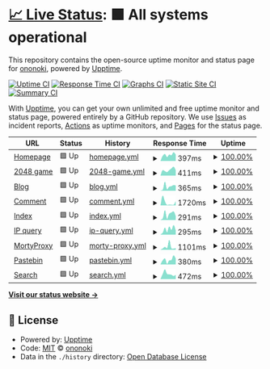 # [📈 Live Status](https://status.ononoki.org): <!--live status--> **🟩 All systems operational**

This repository contains the open-source uptime monitor and status page for [ononoki](https://ononoki.org/), powered by [Upptime](https://github.com/upptime/upptime).

[![Uptime CI](https://github.com/ononoki1/status/workflows/Uptime%20CI/badge.svg)](https://github.com/ononoki1/status/actions?query=workflow%3A%22Uptime+CI%22)
[![Response Time CI](https://github.com/ononoki1/status/workflows/Response%20Time%20CI/badge.svg)](https://github.com/ononoki1/status/actions?query=workflow%3A%22Response+Time+CI%22)
[![Graphs CI](https://github.com/ononoki1/status/workflows/Graphs%20CI/badge.svg)](https://github.com/ononoki1/status/actions?query=workflow%3A%22Graphs+CI%22)
[![Static Site CI](https://github.com/ononoki1/status/workflows/Static%20Site%20CI/badge.svg)](https://github.com/ononoki1/status/actions?query=workflow%3A%22Static+Site+CI%22)
[![Summary CI](https://github.com/ononoki1/status/workflows/Summary%20CI/badge.svg)](https://github.com/ononoki1/status/actions?query=workflow%3A%22Summary+CI%22)

With [Upptime](https://upptime.js.org), you can get your own unlimited and free uptime monitor and status page, powered entirely by a GitHub repository. We use [Issues](https://github.com/ononoki1/status/issues) as incident reports, [Actions](https://github.com/ononoki1/status/actions) as uptime monitors, and [Pages](https://status.ononoki.org) for the status page.

<!--start: status pages-->
<!-- This summary is generated by Upptime (https://github.com/upptime/upptime) -->
<!-- Do not edit this manually, your changes will be overwritten -->
<!-- prettier-ignore -->
| URL | Status | History | Response Time | Uptime |
| --- | ------ | ------- | ------------- | ------ |
| <img alt="" src="https://icons.duckduckgo.com/ip3/ononoki.org.ico" height="13"> [Homepage](https://ononoki.org) | 🟩 Up | [homepage.yml](https://github.com/ononoki1/status/commits/HEAD/history/homepage.yml) | <details><summary><img alt="Response time graph" src="./graphs/homepage/response-time-week.png" height="20"> 397ms</summary><br><a href="https://status.ononoki.org/history/homepage"><img alt="Response time 290" src="https://img.shields.io/endpoint?url=https%3A%2F%2Fraw.githubusercontent.com%2Fononoki1%2Fstatus%2FHEAD%2Fapi%2Fhomepage%2Fresponse-time.json"></a><br><a href="https://status.ononoki.org/history/homepage"><img alt="24-hour response time 566" src="https://img.shields.io/endpoint?url=https%3A%2F%2Fraw.githubusercontent.com%2Fononoki1%2Fstatus%2FHEAD%2Fapi%2Fhomepage%2Fresponse-time-day.json"></a><br><a href="https://status.ononoki.org/history/homepage"><img alt="7-day response time 397" src="https://img.shields.io/endpoint?url=https%3A%2F%2Fraw.githubusercontent.com%2Fononoki1%2Fstatus%2FHEAD%2Fapi%2Fhomepage%2Fresponse-time-week.json"></a><br><a href="https://status.ononoki.org/history/homepage"><img alt="30-day response time 381" src="https://img.shields.io/endpoint?url=https%3A%2F%2Fraw.githubusercontent.com%2Fononoki1%2Fstatus%2FHEAD%2Fapi%2Fhomepage%2Fresponse-time-month.json"></a><br><a href="https://status.ononoki.org/history/homepage"><img alt="1-year response time 290" src="https://img.shields.io/endpoint?url=https%3A%2F%2Fraw.githubusercontent.com%2Fononoki1%2Fstatus%2FHEAD%2Fapi%2Fhomepage%2Fresponse-time-year.json"></a></details> | <details><summary><a href="https://status.ononoki.org/history/homepage">100.00%</a></summary><a href="https://status.ononoki.org/history/homepage"><img alt="All-time uptime 99.93%" src="https://img.shields.io/endpoint?url=https%3A%2F%2Fraw.githubusercontent.com%2Fononoki1%2Fstatus%2FHEAD%2Fapi%2Fhomepage%2Fuptime.json"></a><br><a href="https://status.ononoki.org/history/homepage"><img alt="24-hour uptime 100.00%" src="https://img.shields.io/endpoint?url=https%3A%2F%2Fraw.githubusercontent.com%2Fononoki1%2Fstatus%2FHEAD%2Fapi%2Fhomepage%2Fuptime-day.json"></a><br><a href="https://status.ononoki.org/history/homepage"><img alt="7-day uptime 100.00%" src="https://img.shields.io/endpoint?url=https%3A%2F%2Fraw.githubusercontent.com%2Fononoki1%2Fstatus%2FHEAD%2Fapi%2Fhomepage%2Fuptime-week.json"></a><br><a href="https://status.ononoki.org/history/homepage"><img alt="30-day uptime 99.60%" src="https://img.shields.io/endpoint?url=https%3A%2F%2Fraw.githubusercontent.com%2Fononoki1%2Fstatus%2FHEAD%2Fapi%2Fhomepage%2Fuptime-month.json"></a><br><a href="https://status.ononoki.org/history/homepage"><img alt="1-year uptime 99.93%" src="https://img.shields.io/endpoint?url=https%3A%2F%2Fraw.githubusercontent.com%2Fononoki1%2Fstatus%2FHEAD%2Fapi%2Fhomepage%2Fuptime-year.json"></a></details>
| <img alt="" src="https://icons.duckduckgo.com/ip3/2048.ononoki.org.ico" height="13"> [2048 game](https://2048.ononoki.org) | 🟩 Up | [2048-game.yml](https://github.com/ononoki1/status/commits/HEAD/history/2048-game.yml) | <details><summary><img alt="Response time graph" src="./graphs/2048-game/response-time-week.png" height="20"> 411ms</summary><br><a href="https://status.ononoki.org/history/2048-game"><img alt="Response time 363" src="https://img.shields.io/endpoint?url=https%3A%2F%2Fraw.githubusercontent.com%2Fononoki1%2Fstatus%2FHEAD%2Fapi%2F2048-game%2Fresponse-time.json"></a><br><a href="https://status.ononoki.org/history/2048-game"><img alt="24-hour response time 513" src="https://img.shields.io/endpoint?url=https%3A%2F%2Fraw.githubusercontent.com%2Fononoki1%2Fstatus%2FHEAD%2Fapi%2F2048-game%2Fresponse-time-day.json"></a><br><a href="https://status.ononoki.org/history/2048-game"><img alt="7-day response time 411" src="https://img.shields.io/endpoint?url=https%3A%2F%2Fraw.githubusercontent.com%2Fononoki1%2Fstatus%2FHEAD%2Fapi%2F2048-game%2Fresponse-time-week.json"></a><br><a href="https://status.ononoki.org/history/2048-game"><img alt="30-day response time 370" src="https://img.shields.io/endpoint?url=https%3A%2F%2Fraw.githubusercontent.com%2Fononoki1%2Fstatus%2FHEAD%2Fapi%2F2048-game%2Fresponse-time-month.json"></a><br><a href="https://status.ononoki.org/history/2048-game"><img alt="1-year response time 363" src="https://img.shields.io/endpoint?url=https%3A%2F%2Fraw.githubusercontent.com%2Fononoki1%2Fstatus%2FHEAD%2Fapi%2F2048-game%2Fresponse-time-year.json"></a></details> | <details><summary><a href="https://status.ononoki.org/history/2048-game">100.00%</a></summary><a href="https://status.ononoki.org/history/2048-game"><img alt="All-time uptime 99.86%" src="https://img.shields.io/endpoint?url=https%3A%2F%2Fraw.githubusercontent.com%2Fononoki1%2Fstatus%2FHEAD%2Fapi%2F2048-game%2Fuptime.json"></a><br><a href="https://status.ononoki.org/history/2048-game"><img alt="24-hour uptime 100.00%" src="https://img.shields.io/endpoint?url=https%3A%2F%2Fraw.githubusercontent.com%2Fononoki1%2Fstatus%2FHEAD%2Fapi%2F2048-game%2Fuptime-day.json"></a><br><a href="https://status.ononoki.org/history/2048-game"><img alt="7-day uptime 100.00%" src="https://img.shields.io/endpoint?url=https%3A%2F%2Fraw.githubusercontent.com%2Fononoki1%2Fstatus%2FHEAD%2Fapi%2F2048-game%2Fuptime-week.json"></a><br><a href="https://status.ononoki.org/history/2048-game"><img alt="30-day uptime 99.60%" src="https://img.shields.io/endpoint?url=https%3A%2F%2Fraw.githubusercontent.com%2Fononoki1%2Fstatus%2FHEAD%2Fapi%2F2048-game%2Fuptime-month.json"></a><br><a href="https://status.ononoki.org/history/2048-game"><img alt="1-year uptime 99.86%" src="https://img.shields.io/endpoint?url=https%3A%2F%2Fraw.githubusercontent.com%2Fononoki1%2Fstatus%2FHEAD%2Fapi%2F2048-game%2Fuptime-year.json"></a></details>
| <img alt="" src="https://icons.duckduckgo.com/ip3/blog.ononoki.org.ico" height="13"> [Blog](https://blog.ononoki.org) | 🟩 Up | [blog.yml](https://github.com/ononoki1/status/commits/HEAD/history/blog.yml) | <details><summary><img alt="Response time graph" src="./graphs/blog/response-time-week.png" height="20"> 365ms</summary><br><a href="https://status.ononoki.org/history/blog"><img alt="Response time 289" src="https://img.shields.io/endpoint?url=https%3A%2F%2Fraw.githubusercontent.com%2Fononoki1%2Fstatus%2FHEAD%2Fapi%2Fblog%2Fresponse-time.json"></a><br><a href="https://status.ononoki.org/history/blog"><img alt="24-hour response time 531" src="https://img.shields.io/endpoint?url=https%3A%2F%2Fraw.githubusercontent.com%2Fononoki1%2Fstatus%2FHEAD%2Fapi%2Fblog%2Fresponse-time-day.json"></a><br><a href="https://status.ononoki.org/history/blog"><img alt="7-day response time 365" src="https://img.shields.io/endpoint?url=https%3A%2F%2Fraw.githubusercontent.com%2Fononoki1%2Fstatus%2FHEAD%2Fapi%2Fblog%2Fresponse-time-week.json"></a><br><a href="https://status.ononoki.org/history/blog"><img alt="30-day response time 320" src="https://img.shields.io/endpoint?url=https%3A%2F%2Fraw.githubusercontent.com%2Fononoki1%2Fstatus%2FHEAD%2Fapi%2Fblog%2Fresponse-time-month.json"></a><br><a href="https://status.ononoki.org/history/blog"><img alt="1-year response time 289" src="https://img.shields.io/endpoint?url=https%3A%2F%2Fraw.githubusercontent.com%2Fononoki1%2Fstatus%2FHEAD%2Fapi%2Fblog%2Fresponse-time-year.json"></a></details> | <details><summary><a href="https://status.ononoki.org/history/blog">100.00%</a></summary><a href="https://status.ononoki.org/history/blog"><img alt="All-time uptime 99.92%" src="https://img.shields.io/endpoint?url=https%3A%2F%2Fraw.githubusercontent.com%2Fononoki1%2Fstatus%2FHEAD%2Fapi%2Fblog%2Fuptime.json"></a><br><a href="https://status.ononoki.org/history/blog"><img alt="24-hour uptime 100.00%" src="https://img.shields.io/endpoint?url=https%3A%2F%2Fraw.githubusercontent.com%2Fononoki1%2Fstatus%2FHEAD%2Fapi%2Fblog%2Fuptime-day.json"></a><br><a href="https://status.ononoki.org/history/blog"><img alt="7-day uptime 100.00%" src="https://img.shields.io/endpoint?url=https%3A%2F%2Fraw.githubusercontent.com%2Fononoki1%2Fstatus%2FHEAD%2Fapi%2Fblog%2Fuptime-week.json"></a><br><a href="https://status.ononoki.org/history/blog"><img alt="30-day uptime 99.61%" src="https://img.shields.io/endpoint?url=https%3A%2F%2Fraw.githubusercontent.com%2Fononoki1%2Fstatus%2FHEAD%2Fapi%2Fblog%2Fuptime-month.json"></a><br><a href="https://status.ononoki.org/history/blog"><img alt="1-year uptime 99.92%" src="https://img.shields.io/endpoint?url=https%3A%2F%2Fraw.githubusercontent.com%2Fononoki1%2Fstatus%2FHEAD%2Fapi%2Fblog%2Fuptime-year.json"></a></details>
| <img alt="" src="https://icons.duckduckgo.com/ip3/comment.ononoki.org.ico" height="13"> [Comment](https://comment.ononoki.org) | 🟩 Up | [comment.yml](https://github.com/ononoki1/status/commits/HEAD/history/comment.yml) | <details><summary><img alt="Response time graph" src="./graphs/comment/response-time-week.png" height="20"> 1720ms</summary><br><a href="https://status.ononoki.org/history/comment"><img alt="Response time 3161" src="https://img.shields.io/endpoint?url=https%3A%2F%2Fraw.githubusercontent.com%2Fononoki1%2Fstatus%2FHEAD%2Fapi%2Fcomment%2Fresponse-time.json"></a><br><a href="https://status.ononoki.org/history/comment"><img alt="24-hour response time 3422" src="https://img.shields.io/endpoint?url=https%3A%2F%2Fraw.githubusercontent.com%2Fononoki1%2Fstatus%2FHEAD%2Fapi%2Fcomment%2Fresponse-time-day.json"></a><br><a href="https://status.ononoki.org/history/comment"><img alt="7-day response time 1720" src="https://img.shields.io/endpoint?url=https%3A%2F%2Fraw.githubusercontent.com%2Fononoki1%2Fstatus%2FHEAD%2Fapi%2Fcomment%2Fresponse-time-week.json"></a><br><a href="https://status.ononoki.org/history/comment"><img alt="30-day response time 3056" src="https://img.shields.io/endpoint?url=https%3A%2F%2Fraw.githubusercontent.com%2Fononoki1%2Fstatus%2FHEAD%2Fapi%2Fcomment%2Fresponse-time-month.json"></a><br><a href="https://status.ononoki.org/history/comment"><img alt="1-year response time 3161" src="https://img.shields.io/endpoint?url=https%3A%2F%2Fraw.githubusercontent.com%2Fononoki1%2Fstatus%2FHEAD%2Fapi%2Fcomment%2Fresponse-time-year.json"></a></details> | <details><summary><a href="https://status.ononoki.org/history/comment">100.00%</a></summary><a href="https://status.ononoki.org/history/comment"><img alt="All-time uptime 99.95%" src="https://img.shields.io/endpoint?url=https%3A%2F%2Fraw.githubusercontent.com%2Fononoki1%2Fstatus%2FHEAD%2Fapi%2Fcomment%2Fuptime.json"></a><br><a href="https://status.ononoki.org/history/comment"><img alt="24-hour uptime 100.00%" src="https://img.shields.io/endpoint?url=https%3A%2F%2Fraw.githubusercontent.com%2Fononoki1%2Fstatus%2FHEAD%2Fapi%2Fcomment%2Fuptime-day.json"></a><br><a href="https://status.ononoki.org/history/comment"><img alt="7-day uptime 100.00%" src="https://img.shields.io/endpoint?url=https%3A%2F%2Fraw.githubusercontent.com%2Fononoki1%2Fstatus%2FHEAD%2Fapi%2Fcomment%2Fuptime-week.json"></a><br><a href="https://status.ononoki.org/history/comment"><img alt="30-day uptime 99.95%" src="https://img.shields.io/endpoint?url=https%3A%2F%2Fraw.githubusercontent.com%2Fononoki1%2Fstatus%2FHEAD%2Fapi%2Fcomment%2Fuptime-month.json"></a><br><a href="https://status.ononoki.org/history/comment"><img alt="1-year uptime 99.95%" src="https://img.shields.io/endpoint?url=https%3A%2F%2Fraw.githubusercontent.com%2Fononoki1%2Fstatus%2FHEAD%2Fapi%2Fcomment%2Fuptime-year.json"></a></details>
| <img alt="" src="https://icons.duckduckgo.com/ip3/index.ononoki.org.ico" height="13"> [Index](https://index.ononoki.org) | 🟩 Up | [index.yml](https://github.com/ononoki1/status/commits/HEAD/history/index.yml) | <details><summary><img alt="Response time graph" src="./graphs/index/response-time-week.png" height="20"> 291ms</summary><br><a href="https://status.ononoki.org/history/index"><img alt="Response time 285" src="https://img.shields.io/endpoint?url=https%3A%2F%2Fraw.githubusercontent.com%2Fononoki1%2Fstatus%2FHEAD%2Fapi%2Findex%2Fresponse-time.json"></a><br><a href="https://status.ononoki.org/history/index"><img alt="24-hour response time 414" src="https://img.shields.io/endpoint?url=https%3A%2F%2Fraw.githubusercontent.com%2Fononoki1%2Fstatus%2FHEAD%2Fapi%2Findex%2Fresponse-time-day.json"></a><br><a href="https://status.ononoki.org/history/index"><img alt="7-day response time 291" src="https://img.shields.io/endpoint?url=https%3A%2F%2Fraw.githubusercontent.com%2Fononoki1%2Fstatus%2FHEAD%2Fapi%2Findex%2Fresponse-time-week.json"></a><br><a href="https://status.ononoki.org/history/index"><img alt="30-day response time 389" src="https://img.shields.io/endpoint?url=https%3A%2F%2Fraw.githubusercontent.com%2Fononoki1%2Fstatus%2FHEAD%2Fapi%2Findex%2Fresponse-time-month.json"></a><br><a href="https://status.ononoki.org/history/index"><img alt="1-year response time 285" src="https://img.shields.io/endpoint?url=https%3A%2F%2Fraw.githubusercontent.com%2Fononoki1%2Fstatus%2FHEAD%2Fapi%2Findex%2Fresponse-time-year.json"></a></details> | <details><summary><a href="https://status.ononoki.org/history/index">100.00%</a></summary><a href="https://status.ononoki.org/history/index"><img alt="All-time uptime 99.92%" src="https://img.shields.io/endpoint?url=https%3A%2F%2Fraw.githubusercontent.com%2Fononoki1%2Fstatus%2FHEAD%2Fapi%2Findex%2Fuptime.json"></a><br><a href="https://status.ononoki.org/history/index"><img alt="24-hour uptime 100.00%" src="https://img.shields.io/endpoint?url=https%3A%2F%2Fraw.githubusercontent.com%2Fononoki1%2Fstatus%2FHEAD%2Fapi%2Findex%2Fuptime-day.json"></a><br><a href="https://status.ononoki.org/history/index"><img alt="7-day uptime 100.00%" src="https://img.shields.io/endpoint?url=https%3A%2F%2Fraw.githubusercontent.com%2Fononoki1%2Fstatus%2FHEAD%2Fapi%2Findex%2Fuptime-week.json"></a><br><a href="https://status.ononoki.org/history/index"><img alt="30-day uptime 99.68%" src="https://img.shields.io/endpoint?url=https%3A%2F%2Fraw.githubusercontent.com%2Fononoki1%2Fstatus%2FHEAD%2Fapi%2Findex%2Fuptime-month.json"></a><br><a href="https://status.ononoki.org/history/index"><img alt="1-year uptime 99.92%" src="https://img.shields.io/endpoint?url=https%3A%2F%2Fraw.githubusercontent.com%2Fononoki1%2Fstatus%2FHEAD%2Fapi%2Findex%2Fuptime-year.json"></a></details>
| <img alt="" src="https://icons.duckduckgo.com/ip3/ip.ononoki.org.ico" height="13"> [IP query](https://ip.ononoki.org) | 🟩 Up | [ip-query.yml](https://github.com/ononoki1/status/commits/HEAD/history/ip-query.yml) | <details><summary><img alt="Response time graph" src="./graphs/ip-query/response-time-week.png" height="20"> 295ms</summary><br><a href="https://status.ononoki.org/history/ip-query"><img alt="Response time 287" src="https://img.shields.io/endpoint?url=https%3A%2F%2Fraw.githubusercontent.com%2Fononoki1%2Fstatus%2FHEAD%2Fapi%2Fip-query%2Fresponse-time.json"></a><br><a href="https://status.ononoki.org/history/ip-query"><img alt="24-hour response time 502" src="https://img.shields.io/endpoint?url=https%3A%2F%2Fraw.githubusercontent.com%2Fononoki1%2Fstatus%2FHEAD%2Fapi%2Fip-query%2Fresponse-time-day.json"></a><br><a href="https://status.ononoki.org/history/ip-query"><img alt="7-day response time 295" src="https://img.shields.io/endpoint?url=https%3A%2F%2Fraw.githubusercontent.com%2Fononoki1%2Fstatus%2FHEAD%2Fapi%2Fip-query%2Fresponse-time-week.json"></a><br><a href="https://status.ononoki.org/history/ip-query"><img alt="30-day response time 345" src="https://img.shields.io/endpoint?url=https%3A%2F%2Fraw.githubusercontent.com%2Fononoki1%2Fstatus%2FHEAD%2Fapi%2Fip-query%2Fresponse-time-month.json"></a><br><a href="https://status.ononoki.org/history/ip-query"><img alt="1-year response time 287" src="https://img.shields.io/endpoint?url=https%3A%2F%2Fraw.githubusercontent.com%2Fononoki1%2Fstatus%2FHEAD%2Fapi%2Fip-query%2Fresponse-time-year.json"></a></details> | <details><summary><a href="https://status.ononoki.org/history/ip-query">100.00%</a></summary><a href="https://status.ononoki.org/history/ip-query"><img alt="All-time uptime 99.92%" src="https://img.shields.io/endpoint?url=https%3A%2F%2Fraw.githubusercontent.com%2Fononoki1%2Fstatus%2FHEAD%2Fapi%2Fip-query%2Fuptime.json"></a><br><a href="https://status.ononoki.org/history/ip-query"><img alt="24-hour uptime 100.00%" src="https://img.shields.io/endpoint?url=https%3A%2F%2Fraw.githubusercontent.com%2Fononoki1%2Fstatus%2FHEAD%2Fapi%2Fip-query%2Fuptime-day.json"></a><br><a href="https://status.ononoki.org/history/ip-query"><img alt="7-day uptime 100.00%" src="https://img.shields.io/endpoint?url=https%3A%2F%2Fraw.githubusercontent.com%2Fononoki1%2Fstatus%2FHEAD%2Fapi%2Fip-query%2Fuptime-week.json"></a><br><a href="https://status.ononoki.org/history/ip-query"><img alt="30-day uptime 99.68%" src="https://img.shields.io/endpoint?url=https%3A%2F%2Fraw.githubusercontent.com%2Fononoki1%2Fstatus%2FHEAD%2Fapi%2Fip-query%2Fuptime-month.json"></a><br><a href="https://status.ononoki.org/history/ip-query"><img alt="1-year uptime 99.92%" src="https://img.shields.io/endpoint?url=https%3A%2F%2Fraw.githubusercontent.com%2Fononoki1%2Fstatus%2FHEAD%2Fapi%2Fip-query%2Fuptime-year.json"></a></details>
| <img alt="" src="https://icons.duckduckgo.com/ip3/morty.ononoki.org.ico" height="13"> [MortyProxy](https://morty.ononoki.org) | 🟩 Up | [morty-proxy.yml](https://github.com/ononoki1/status/commits/HEAD/history/morty-proxy.yml) | <details><summary><img alt="Response time graph" src="./graphs/morty-proxy/response-time-week.png" height="20"> 1101ms</summary><br><a href="https://status.ononoki.org/history/morty-proxy"><img alt="Response time 383" src="https://img.shields.io/endpoint?url=https%3A%2F%2Fraw.githubusercontent.com%2Fononoki1%2Fstatus%2FHEAD%2Fapi%2Fmorty-proxy%2Fresponse-time.json"></a><br><a href="https://status.ononoki.org/history/morty-proxy"><img alt="24-hour response time 594" src="https://img.shields.io/endpoint?url=https%3A%2F%2Fraw.githubusercontent.com%2Fononoki1%2Fstatus%2FHEAD%2Fapi%2Fmorty-proxy%2Fresponse-time-day.json"></a><br><a href="https://status.ononoki.org/history/morty-proxy"><img alt="7-day response time 1101" src="https://img.shields.io/endpoint?url=https%3A%2F%2Fraw.githubusercontent.com%2Fononoki1%2Fstatus%2FHEAD%2Fapi%2Fmorty-proxy%2Fresponse-time-week.json"></a><br><a href="https://status.ononoki.org/history/morty-proxy"><img alt="30-day response time 649" src="https://img.shields.io/endpoint?url=https%3A%2F%2Fraw.githubusercontent.com%2Fononoki1%2Fstatus%2FHEAD%2Fapi%2Fmorty-proxy%2Fresponse-time-month.json"></a><br><a href="https://status.ononoki.org/history/morty-proxy"><img alt="1-year response time 383" src="https://img.shields.io/endpoint?url=https%3A%2F%2Fraw.githubusercontent.com%2Fononoki1%2Fstatus%2FHEAD%2Fapi%2Fmorty-proxy%2Fresponse-time-year.json"></a></details> | <details><summary><a href="https://status.ononoki.org/history/morty-proxy">100.00%</a></summary><a href="https://status.ononoki.org/history/morty-proxy"><img alt="All-time uptime 99.94%" src="https://img.shields.io/endpoint?url=https%3A%2F%2Fraw.githubusercontent.com%2Fononoki1%2Fstatus%2FHEAD%2Fapi%2Fmorty-proxy%2Fuptime.json"></a><br><a href="https://status.ononoki.org/history/morty-proxy"><img alt="24-hour uptime 100.00%" src="https://img.shields.io/endpoint?url=https%3A%2F%2Fraw.githubusercontent.com%2Fononoki1%2Fstatus%2FHEAD%2Fapi%2Fmorty-proxy%2Fuptime-day.json"></a><br><a href="https://status.ononoki.org/history/morty-proxy"><img alt="7-day uptime 100.00%" src="https://img.shields.io/endpoint?url=https%3A%2F%2Fraw.githubusercontent.com%2Fononoki1%2Fstatus%2FHEAD%2Fapi%2Fmorty-proxy%2Fuptime-week.json"></a><br><a href="https://status.ononoki.org/history/morty-proxy"><img alt="30-day uptime 99.93%" src="https://img.shields.io/endpoint?url=https%3A%2F%2Fraw.githubusercontent.com%2Fononoki1%2Fstatus%2FHEAD%2Fapi%2Fmorty-proxy%2Fuptime-month.json"></a><br><a href="https://status.ononoki.org/history/morty-proxy"><img alt="1-year uptime 99.94%" src="https://img.shields.io/endpoint?url=https%3A%2F%2Fraw.githubusercontent.com%2Fononoki1%2Fstatus%2FHEAD%2Fapi%2Fmorty-proxy%2Fuptime-year.json"></a></details>
| <img alt="" src="https://icons.duckduckgo.com/ip3/paste.ononoki.org.ico" height="13"> [Pastebin](https://paste.ononoki.org) | 🟩 Up | [pastebin.yml](https://github.com/ononoki1/status/commits/HEAD/history/pastebin.yml) | <details><summary><img alt="Response time graph" src="./graphs/pastebin/response-time-week.png" height="20"> 380ms</summary><br><a href="https://status.ononoki.org/history/pastebin"><img alt="Response time 372" src="https://img.shields.io/endpoint?url=https%3A%2F%2Fraw.githubusercontent.com%2Fononoki1%2Fstatus%2FHEAD%2Fapi%2Fpastebin%2Fresponse-time.json"></a><br><a href="https://status.ononoki.org/history/pastebin"><img alt="24-hour response time 363" src="https://img.shields.io/endpoint?url=https%3A%2F%2Fraw.githubusercontent.com%2Fononoki1%2Fstatus%2FHEAD%2Fapi%2Fpastebin%2Fresponse-time-day.json"></a><br><a href="https://status.ononoki.org/history/pastebin"><img alt="7-day response time 380" src="https://img.shields.io/endpoint?url=https%3A%2F%2Fraw.githubusercontent.com%2Fononoki1%2Fstatus%2FHEAD%2Fapi%2Fpastebin%2Fresponse-time-week.json"></a><br><a href="https://status.ononoki.org/history/pastebin"><img alt="30-day response time 484" src="https://img.shields.io/endpoint?url=https%3A%2F%2Fraw.githubusercontent.com%2Fononoki1%2Fstatus%2FHEAD%2Fapi%2Fpastebin%2Fresponse-time-month.json"></a><br><a href="https://status.ononoki.org/history/pastebin"><img alt="1-year response time 372" src="https://img.shields.io/endpoint?url=https%3A%2F%2Fraw.githubusercontent.com%2Fononoki1%2Fstatus%2FHEAD%2Fapi%2Fpastebin%2Fresponse-time-year.json"></a></details> | <details><summary><a href="https://status.ononoki.org/history/pastebin">100.00%</a></summary><a href="https://status.ononoki.org/history/pastebin"><img alt="All-time uptime 99.88%" src="https://img.shields.io/endpoint?url=https%3A%2F%2Fraw.githubusercontent.com%2Fononoki1%2Fstatus%2FHEAD%2Fapi%2Fpastebin%2Fuptime.json"></a><br><a href="https://status.ononoki.org/history/pastebin"><img alt="24-hour uptime 100.00%" src="https://img.shields.io/endpoint?url=https%3A%2F%2Fraw.githubusercontent.com%2Fononoki1%2Fstatus%2FHEAD%2Fapi%2Fpastebin%2Fuptime-day.json"></a><br><a href="https://status.ononoki.org/history/pastebin"><img alt="7-day uptime 100.00%" src="https://img.shields.io/endpoint?url=https%3A%2F%2Fraw.githubusercontent.com%2Fononoki1%2Fstatus%2FHEAD%2Fapi%2Fpastebin%2Fuptime-week.json"></a><br><a href="https://status.ononoki.org/history/pastebin"><img alt="30-day uptime 99.68%" src="https://img.shields.io/endpoint?url=https%3A%2F%2Fraw.githubusercontent.com%2Fononoki1%2Fstatus%2FHEAD%2Fapi%2Fpastebin%2Fuptime-month.json"></a><br><a href="https://status.ononoki.org/history/pastebin"><img alt="1-year uptime 99.88%" src="https://img.shields.io/endpoint?url=https%3A%2F%2Fraw.githubusercontent.com%2Fononoki1%2Fstatus%2FHEAD%2Fapi%2Fpastebin%2Fuptime-year.json"></a></details>
| <img alt="" src="https://icons.duckduckgo.com/ip3/search.ononoki.org.ico" height="13"> [Search](https://search.ononoki.org) | 🟩 Up | [search.yml](https://github.com/ononoki1/status/commits/HEAD/history/search.yml) | <details><summary><img alt="Response time graph" src="./graphs/search/response-time-week.png" height="20"> 472ms</summary><br><a href="https://status.ononoki.org/history/search"><img alt="Response time 331" src="https://img.shields.io/endpoint?url=https%3A%2F%2Fraw.githubusercontent.com%2Fononoki1%2Fstatus%2FHEAD%2Fapi%2Fsearch%2Fresponse-time.json"></a><br><a href="https://status.ononoki.org/history/search"><img alt="24-hour response time 303" src="https://img.shields.io/endpoint?url=https%3A%2F%2Fraw.githubusercontent.com%2Fononoki1%2Fstatus%2FHEAD%2Fapi%2Fsearch%2Fresponse-time-day.json"></a><br><a href="https://status.ononoki.org/history/search"><img alt="7-day response time 472" src="https://img.shields.io/endpoint?url=https%3A%2F%2Fraw.githubusercontent.com%2Fononoki1%2Fstatus%2FHEAD%2Fapi%2Fsearch%2Fresponse-time-week.json"></a><br><a href="https://status.ononoki.org/history/search"><img alt="30-day response time 422" src="https://img.shields.io/endpoint?url=https%3A%2F%2Fraw.githubusercontent.com%2Fononoki1%2Fstatus%2FHEAD%2Fapi%2Fsearch%2Fresponse-time-month.json"></a><br><a href="https://status.ononoki.org/history/search"><img alt="1-year response time 331" src="https://img.shields.io/endpoint?url=https%3A%2F%2Fraw.githubusercontent.com%2Fononoki1%2Fstatus%2FHEAD%2Fapi%2Fsearch%2Fresponse-time-year.json"></a></details> | <details><summary><a href="https://status.ononoki.org/history/search">100.00%</a></summary><a href="https://status.ononoki.org/history/search"><img alt="All-time uptime 99.96%" src="https://img.shields.io/endpoint?url=https%3A%2F%2Fraw.githubusercontent.com%2Fononoki1%2Fstatus%2FHEAD%2Fapi%2Fsearch%2Fuptime.json"></a><br><a href="https://status.ononoki.org/history/search"><img alt="24-hour uptime 100.00%" src="https://img.shields.io/endpoint?url=https%3A%2F%2Fraw.githubusercontent.com%2Fononoki1%2Fstatus%2FHEAD%2Fapi%2Fsearch%2Fuptime-day.json"></a><br><a href="https://status.ononoki.org/history/search"><img alt="7-day uptime 100.00%" src="https://img.shields.io/endpoint?url=https%3A%2F%2Fraw.githubusercontent.com%2Fononoki1%2Fstatus%2FHEAD%2Fapi%2Fsearch%2Fuptime-week.json"></a><br><a href="https://status.ononoki.org/history/search"><img alt="30-day uptime 100.00%" src="https://img.shields.io/endpoint?url=https%3A%2F%2Fraw.githubusercontent.com%2Fononoki1%2Fstatus%2FHEAD%2Fapi%2Fsearch%2Fuptime-month.json"></a><br><a href="https://status.ononoki.org/history/search"><img alt="1-year uptime 99.96%" src="https://img.shields.io/endpoint?url=https%3A%2F%2Fraw.githubusercontent.com%2Fononoki1%2Fstatus%2FHEAD%2Fapi%2Fsearch%2Fuptime-year.json"></a></details>

<!--end: status pages-->

[**Visit our status website →**](https://status.ononoki.org)

## 📄 License

- Powered by: [Upptime](https://github.com/upptime/upptime)
- Code: [MIT](./LICENSE) © [ononoki](https://ononoki.org/)
- Data in the `./history` directory: [Open Database License](https://opendatacommons.org/licenses/odbl/1-0/)
